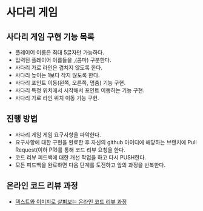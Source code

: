 # 사다리 게임

## 사다리 게임 구현 기능 목록
* 플레이어 이름은 최대 5글자만 가능하다.
* 입력된 플레이어 이름들을 ,(콤마) 구분한다.
* 사다리 가로 라인은 겹치지 않도록 한다.
* 사다리 높이는 1보다 작지 않도록 한다.
* 사다리 포인트 이동(왼쪽, 오른쪽, 멈춤) 기능 구현.
* 사다리 특정 위치에서 시작해서 포인트 이동하는 기능 구현.
* 사다리 가로 라인 위치 이동 기능 구현.

## 진행 방법

* 사다리 게임 게임 요구사항을 파악한다.
* 요구사항에 대한 구현을 완료한 후 자신의 github 아이디에 해당하는 브랜치에 Pull Request(이하 PR)를 통해 코드 리뷰 요청을 한다.
* 코드 리뷰 피드백에 대한 개선 작업을 하고 다시 PUSH한다.
* 모든 피드백을 완료하면 다음 단계를 도전하고 앞의 과정을 반복한다.

## 온라인 코드 리뷰 과정

* [텍스트와 이미지로 살펴보는 온라인 코드 리뷰 과정](https://github.com/nextstep-step/nextstep-docs/tree/master/codereview)